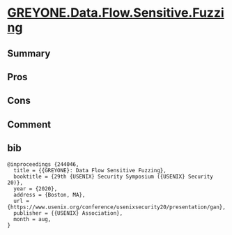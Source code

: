 # [GREYONE.Data.Flow.Sensitive.Fuzzing](https://www.usenix.org/system/files/sec20spring_gan_prepub.pdf)

## Summary

## Pros

## Cons

## Comment

## bib

```
@inproceedings {244046,
  title = {{GREYONE}: Data Flow Sensitive Fuzzing},
  booktitle = {29th {USENIX} Security Symposium ({USENIX} Security 20)},
  year = {2020},
  address = {Boston, MA},
  url = {https://www.usenix.org/conference/usenixsecurity20/presentation/gan},
  publisher = {{USENIX} Association},
  month = aug,
}
```
